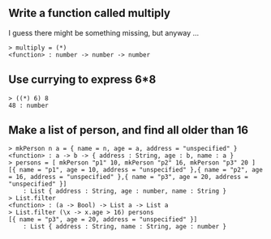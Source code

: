 ## Write a function called multiply

I guess there might be something missing, but anyway ...

```
> multiply = (*)
<function> : number -> number -> number
```

## Use currying to express 6*8

```
> ((*) 6) 8
48 : number
```

## Make a list of person, and find all older than 16

```
> mkPerson n a = { name = n, age = a, address = "unspecified" }
<function> : a -> b -> { address : String, age : b, name : a }
> persons = [ mkPerson "p1" 10, mkPerson "p2" 16, mkPerson "p3" 20 ]
[{ name = "p1", age = 10, address = "unspecified" },{ name = "p2", age = 16, address = "unspecified" },{ name = "p3", age = 20, address = "unspecified" }]
    : List { address : String, age : number, name : String }
> List.filter
<function> : (a -> Bool) -> List a -> List a
> List.filter (\x -> x.age > 16) persons
[{ name = "p3", age = 20, address = "unspecified" }]
    : List { address : String, name : String, age : number }
```

